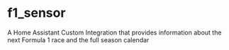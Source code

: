 # f1_sensor
A Home Assistant Custom Integration that provides information about the next Formula 1 race and the full season calendar
